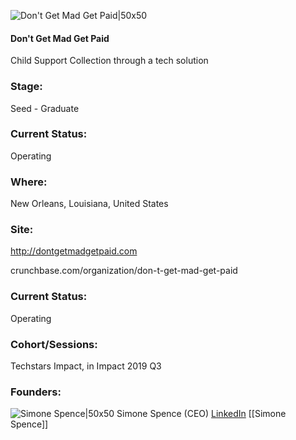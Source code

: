 

![Don't Get Mad Get Paid|50x50](https://apimg.techstars.com/connect/images/image_files/600f4a7f25531300080000a2/original/dontgetmadgetpaid.jpg)

#### Don't Get Mad Get Paid
Child Support Collection through a tech solution

### Stage: 
Seed - Graduate 

### Current Status: 
Operating

### Where:
New Orleans, Louisiana, United States

### Site:
http://dontgetmadgetpaid.com



crunchbase.com/organization/don-t-get-mad-get-paid

### Current Status: 
Operating

### Cohort/Sessions: 
Techstars Impact, in Impact 2019 Q3

### Founders: 

![Simone Spence|50x50](https://apimg.techstars.com/connect/images/image_files/5d1a12ada36c112d360000b8/original/Simone_cropped_headshot.PNG) Simone Spence (CEO) [LinkedIn](https://linkedin.com/in/simone-spence-1332249) [[Simone Spence]]



